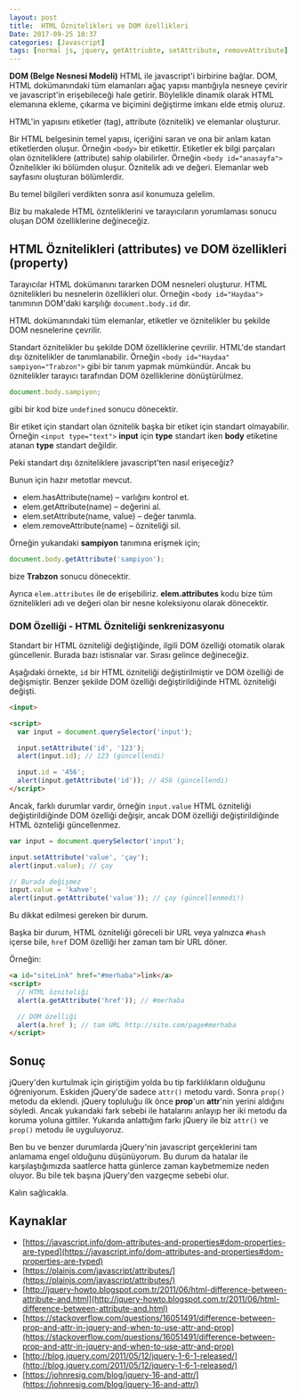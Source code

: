 ```yaml
---
layout: post
title:  HTML Öznitelikleri ve DOM özellikleri
Date: 2017-09-25 10:37
categories: [Javascript]
tags: [normal js, jquery, getAttriubte, setAttribute, removeAttribute]
---
```


**DOM (Belge Nesnesi Modeli)** HTML ile javascript'i birbirine bağlar. DOM, HTML dokümanındaki tüm elamanları ağaç yapısı mantığıyla nesneye çevirir ve javascript'in erişebileceği hale getirir. Böylelikle dinamik olarak HTML elemanına ekleme, çıkarma ve biçimini değiştirme imkanı elde etmiş oluruz.

HTML'in yapısını etiketler (tag), attribute (öznitelik) ve elemanlar oluşturur. 

Bir HTML belgesinin temel yapısı, içeriğini saran ve ona bir anlam katan etiketlerden oluşur. Örneğin `<body>` bir etikettir. Etiketler ek bilgi parçaları olan özniteliklere (attribute) sahip olabilirler. Örneğin `<body id="anasayfa">` Öznitelikler iki bölümden oluşur. Öznitelik adı ve değeri. Elemanlar web sayfasını oluşturan bölümlerdir. 

Bu temel bilgileri verdikten sonra asıl konumuza gelelim. 

Biz bu makalede HTML öznteliklerini ve tarayıcıların yorumlaması sonucu oluşan DOM özelliklerine değineceğiz.


## HTML Öznitelikleri (attributes) ve DOM özellikleri (property)

Tarayıcılar HTML dokümanını tararken DOM nesneleri oluşturur. HTML öznitelikleri bu nesnelerin özellikleri olur. Örneğin `<body id="Haydaa">` tanımının DOM'daki karşılığı `document.body.id` dır. 

HTML dokümanındaki tüm elemanlar, etiketler ve öznitelikler bu şekilde DOM nesnelerine çevrilir. 

Standart öznitelikler bu şekilde DOM özelliklerine çevrilir. HTML'de standart dışı öznitelikler de tanımlanabilir. Örneğin `<body id="Haydaa" sampiyon="Trabzon">` gibi bir tanım yapmak mümkündür. Ancak bu öznitelikler tarayıcı tarafından DOM özelliklerine dönüştürülmez. 

```javascript
document.body.sampiyon;
```

gibi bir kod bize `undefined` sonucu dönecektir.

Bir etiket için standart olan öznitelik başka bir etiket için standart olmayabilir. Örneğin `<input type="text">` **input** için **type** standart iken **body** etiketine atanan **type** standart değildir. 

Peki standart dışı özniteliklere javascript'ten nasıl erişeceğiz? 

Bunun için hazır metotlar mevcut. 

 - elem.hasAttribute(name) – varlığını kontrol et.
 - elem.getAttribute(name) – değerini al.
 - elem.setAttribute(name, value) – değer tanımla.
 - elem.removeAttribute(name) – özniteliği sil.

Örneğin yukarıdaki **sampiyon** tanımına erişmek için;

```javascript
document.body.getAttribute('sampiyon');
```
 	
bize **Trabzon** sonucu dönecektir. 
 
Ayrıca `elem.attributes` ile de erişebiliriz. **elem.attributes** kodu bize tüm öznitelikleri adı ve değeri olan bir nesne koleksiyonu olarak dönecektir.

### DOM Özelliği - HTML Özniteliği senkrenizasyonu
 
Standart bir HTML özniteliği değiştiğinde, ilgili DOM özelliği otomatik olarak güncellenir. Burada bazı istisnalar var. Sırası gelince değineceğiz.

Aşağıdaki örnekte, `id` bir HTML özniteliği değiştirilmiştir ve DOM özelliği de değişmiştir. Benzer şekilde DOM özelliği değiştirildiğinde HTML özniteliği değişti.

```html
<input>

<script>
  var input = document.querySelector('input');

  input.setAttribute('id', '123');
  alert(input.id); // 123 (güncellendi)

  input.id = '456';
  alert(input.getAttribute('id')); // 456 (güncellendi)
</script>
```

Ancak, farklı durumlar vardır, örneğin `input.value` HTML özniteliği değiştirildiğinde DOM özelliği değişir, ancak DOM özelliği değiştirildiğinde HTML öznteliği güncellenmez.

```javascript
var input = document.querySelector('input');

input.setAttribute('value', 'çay');
alert(input.value); // çay

// Burada değişmez
input.value = 'kahve';
alert(input.getAttribute('value')); // çay (güncellenmedi!)
```
	
	
Bu dikkat edilmesi gereken bir durum. 

Başka bir durum, HTML özniteliği göreceli bir URL veya yalnızca `#hash` içerse bile, `href` DOM özelliği her zaman tam bir URL döner.

Örneğin:

```html
<a id="siteLink" href="#merhaba">link</a>
<script>
  // HTML özniteliği
  alert(a.getAttribute('href')); // #merhaba

  // DOM özelliği
  alert(a.href ); // tam URL http://site.com/page#merhaba
</script>
```

## Sonuç

jQuery'den kurtulmak için giriştiğim yolda bu tip farklılıkların olduğunu öğreniyorum. Eskiden jQuery'de sadece `attr()` metodu vardı. Sonra `prop()` metodu da eklendi. jQuery topluluğu ilk önce **prop**'un **attr**'nin yerini aldığını söyledi. Ancak yukarıdaki fark sebebi ile hatalarını anlayıp her iki metodu da koruma yoluna gittiler. Yukarıda anlattığım farkı jQuery ile biz `attr()` ve `prop()` metodu ile uyguluyoruz.

Ben bu ve benzer durumlarda  jQuery'nin javascript gerçeklerini tam anlamama engel olduğunu düşünüyorum. Bu durum da hatalar ile karşılaştığımızda saatlerce hatta günlerce zaman kaybetmemize neden oluyor. Bu bile tek başına jQuery'den vazgeçme sebebi olur.

Kalın sağlıcakla.


## Kaynaklar

 - [https://javascript.info/dom-attributes-and-properties#dom-properties-are-typed](https://javascript.info/dom-attributes-and-properties#dom-properties-are-typed)
 - [https://plainjs.com/javascript/attributes/](https://plainjs.com/javascript/attributes/)
 - [http://jquery-howto.blogspot.com.tr/2011/06/html-difference-between-attribute-and.html](http://jquery-howto.blogspot.com.tr/2011/06/html-difference-between-attribute-and.html)
 - [https://stackoverflow.com/questions/16051491/difference-between-prop-and-attr-in-jquery-and-when-to-use-attr-and-prop](https://stackoverflow.com/questions/16051491/difference-between-prop-and-attr-in-jquery-and-when-to-use-attr-and-prop)
 - [http://blog.jquery.com/2011/05/12/jquery-1-6-1-released/](http://blog.jquery.com/2011/05/12/jquery-1-6-1-released/)
 - [https://johnresig.com/blog/jquery-16-and-attr/](https://johnresig.com/blog/jquery-16-and-attr/)
